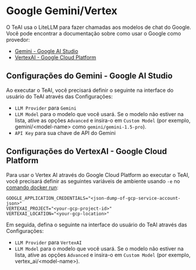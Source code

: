 # Google Gemini/Vertex

O TeAI usa o LiteLLM para fazer chamadas aos modelos de chat do Google. Você pode encontrar a documentação sobre como usar o Google como provedor:

- [Gemini - Google AI Studio](https://docs.litellm.ai/docs/providers/gemini)
- [VertexAI - Google Cloud Platform](https://docs.litellm.ai/docs/providers/vertex)

## Configurações do Gemini - Google AI Studio

Ao executar o TeAI, você precisará definir o seguinte na interface do usuário do TeAI através das Configurações:
- `LLM Provider` para `Gemini`
- `LLM Model` para o modelo que você usará.
Se o modelo não estiver na lista, ative as opções `Advanced` e insira-o em `Custom Model` (por exemplo, gemini/&lt;model-name&gt; como `gemini/gemini-1.5-pro`).
- `API Key` para sua chave de API do Gemini

## Configurações do VertexAI - Google Cloud Platform

Para usar o Vertex AI através do Google Cloud Platform ao executar o TeAI, você precisará definir as seguintes variáveis de ambiente usando `-e` no [comando docker run](../installation#running-teai):

```
GOOGLE_APPLICATION_CREDENTIALS="<json-dump-of-gcp-service-account-json>"
VERTEXAI_PROJECT="<your-gcp-project-id>"
VERTEXAI_LOCATION="<your-gcp-location>"
```

Em seguida, defina o seguinte na interface do usuário do TeAI através das Configurações:
- `LLM Provider` para `VertexAI`
- `LLM Model` para o modelo que você usará.
Se o modelo não estiver na lista, ative as opções `Advanced` e insira-o em `Custom Model` (por exemplo, vertex_ai/&lt;model-name&gt;).
